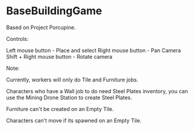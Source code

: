 # BaseBuildingGame

Based on Project Porcupine.

Controls:

Left mouse button - Place and select
Right mouse button - Pan Camera
Shift + Right mouse button - Rotate camera

Note:

Currently, workers will only do Tile and Furniture jobs.

Characters who have a Wall job to do need Steel Plates inventory,
you can use the Mining Drone Station to create Steel Plates.

Furniture can't be created on an Empty Tile.

Characters can't move if its spawned on an Empty Tile.
